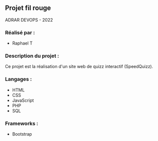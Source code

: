 ## Projet fil rouge

ADRAR DEVOPS - 2022

### Réalisé par :
- Raphael T

### Description du projet :
Ce projet est la réalisation d'un site web de quizz interactif (SpeedQuizz).

### Langages :
- HTML
- CSS
- JavaScript
- PHP
- SQL

### Frameworks :
- Bootstrap
